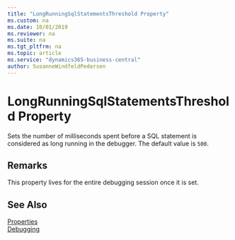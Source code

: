 ```yaml
---
title: "LongRunningSqlStatementsThreshold Property"
ms.custom: na
ms.date: 10/01/2019
ms.reviewer: na
ms.suite: na
ms.tgt_pltfrm: na
ms.topic: article
ms.service: "dynamics365-business-central"
author: SusanneWindfeldPedersen
---
```


# LongRunningSqlStatementsThreshold Property
Sets the number of milliseconds spent before a SQL statement is considered as long running in the debugger. The default value is `500`.

## Remarks  
This property lives for the entire debugging session once it is set.

## See Also  
[Properties](devenv-properties.md)  
[Debugging](../devenv-debugging.md)  
